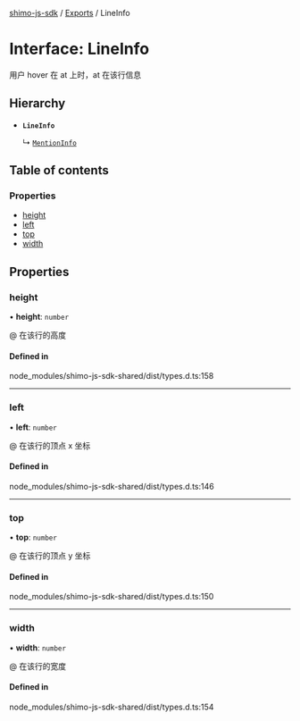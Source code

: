 [shimo-js-sdk](../README.md) / [Exports](../modules.md) / LineInfo

# Interface: LineInfo

用户 hover 在 at 上时，at 在该行信息

## Hierarchy

- **`LineInfo`**

  ↳ [`MentionInfo`](MentionInfo.md)

## Table of contents

### Properties

- [height](LineInfo.md#height)
- [left](LineInfo.md#left)
- [top](LineInfo.md#top)
- [width](LineInfo.md#width)

## Properties

### height

• **height**: `number`

@ 在该行的高度

#### Defined in

node_modules/shimo-js-sdk-shared/dist/types.d.ts:158

___

### left

• **left**: `number`

@ 在该行的顶点 x 坐标

#### Defined in

node_modules/shimo-js-sdk-shared/dist/types.d.ts:146

___

### top

• **top**: `number`

@ 在该行的顶点 y 坐标

#### Defined in

node_modules/shimo-js-sdk-shared/dist/types.d.ts:150

___

### width

• **width**: `number`

@ 在该行的宽度

#### Defined in

node_modules/shimo-js-sdk-shared/dist/types.d.ts:154
